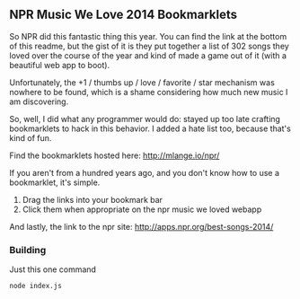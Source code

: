 ## NPR Music We Love 2014 Bookmarklets

So NPR did this fantastic thing this year. You can find the link at the bottom of this readme,
but the gist of it is they put together a list of 302 songs they loved over the course of the year
and kind of made a game out of it (with a beautiful web app to boot).

Unfortunately, the +1 / thumbs up / love / favorite / star mechanism was nowhere to be found, which is a
shame considering how much new music I am discovering.

So, well, I did what any programmer would do: stayed up too late crafting bookmarklets to hack in this behavior.
I added a hate list too, because that's kind of fun.

Find the bookmarklets hosted here: http://mlange.io/npr/

If you aren't from a hundred years ago, and you don't know how to use a bookmarklet, it's simple.

1. Drag the links into your bookmark bar
2. Click them when appropriate on the npr music we loved webapp

And lastly, the link to the npr site: http://apps.npr.org/best-songs-2014/

### Building

Just this one command

```sh
node index.js
```
